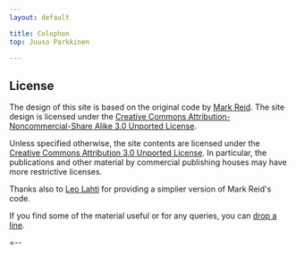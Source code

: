 ```yaml
---
layout: default

title: Colophon
top: Juuso Parkkinen

---
```


License
-------

The design of this site is based on the original code by [Mark
Reid](http://mark.reid.name). The site design is licensed under the <a
rel="license"
href="http://creativecommons.org/licenses/by-nc-sa/3.0/">Creative
Commons Attribution-Noncommercial-Share Alike 3.0 Unported
License</a>. 

Unless specified otherwise, the site contents are licensed under the
<a rel="license"
href="http://creativecommons.org/licenses/by/3.0/">Creative Commons
Attribution 3.0 Unported License</a>. In particular, the publications
and other material by commercial publishing houses may have more
restrictive licenses.

Thanks also to [Leo Lahti](http://antagomir.github.com) for providing
a simplier version of Mark Reid's code.

If you find some of the material useful or for any queries, you can [drop
a line](mailto:juuso.parkkinen@gmail.com).

=--